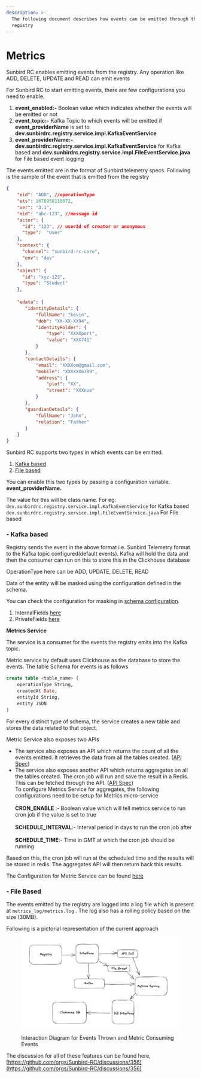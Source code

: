 ```yaml
---
description: >-
  The following document describes how events can be emitted through the
  registry
---
```


# Metrics

Sunbird RC enables emitting events from the registry. Any operation like ADD, DELETE, UPDATE and READ can emit events

For Sunbird RC to start emitting events, there are few configurations you need to enable.&#x20;

1. **event\_enabled:-** Boolean value which indicates whether the events will be emitted or not
2. **event\_topic:-** Kafka Topic to which events will be emitted if **event\_providerName** is set to **dev.sunbirdrc.registry.service.impl.KafkaEventService**
3. **event\_providerName:- dev.sunbirdrc.registry.service.impl.KafkaEventService** for Kafka based and **dev.sunbirdrc.registry.service.impl.FileEventService.java** for File based event logging

The events emitted are in the format of Sunbird telemetry specs. Following is the sample of the event that is emitted from the registry

```json
{
    "eid": "ADD", //operationType
    "ets": 1678958110872, 
    "ver": "3.1", 
    "mid": "abc-123", //message id
    "actor": {
      "id": "123", // userId of creator or anonymous
      "type":  "User"
    },
    "context": {
      "channel": "sunbird-rc-core",
      "env": "dev"
    },
    "object": {
      "id": "xyz-123",
      "type": "Student"
    },
    
    "edata": {
       "identityDetails": {
           "fullName": "kevin",
           "dob": "XX-XX-XX94",
           "identityHolder": {
               "type": "XXXXport",
               "value": "XXX741"
           }
       },
       "contactDetails": {
           "email": "XXXXom@gmail.com",
           "mobile": "XXXXXX6789",
           "address": {
               "plot": "XX",
               "street": "XXXnue"
           }
       },
       "guardianDetails": {
           "fullName": "John",
           "relation": "Father"
       }
    }
}
```

Sunbird RC supports two types in which events can be emitted.&#x20;

1. [Kafka based](metrics.md#kafka-based)
2. [File based](metrics.md#file-based)

You can enable this two types by passing a configuration variable. **event\_providerName.**&#x20;

The value for this will be class name. For eg: `dev.sunbirdrc.registry.service.impl.KafkaEventService` for Kafka based\
`dev.sunbirdrc.registry.service.impl.FileEventService.java` For File based

### **- Kafka based**&#x20;

Registry sends the event in the above format i.e. Sunbird Telemetry format to the Kafka topic configured(default events). Kafka will hold the data and then the consumer can run on this to store this in the Clickhouse database

OperationType here can be ADD, UPDATE, DELETE, READ

Data of the entity will be masked using the configuration defined in the schema.&#x20;

You can check the configuration for masking in [schema configuration](../use/schema-configuration.md).&#x20;

1. InternalFields [here](../use/schema-configuration.md#internalfieldconfig)
2. PrivateFields [here](../use/schema-configuration.md#privatefieldconfig)

**Metrics Service**&#x20;

The service is a consumer for the events the registry emits into the Kafka topic.&#x20;

Metric service by default uses Clickhouse as the database to store the events. The table Schema for events is as follows

```sql
create table <table_name> (
    operationType String,
    createdAt Date,
    entityId String,
    entity JSON
)
```

For every distinct type of schema, the service creates a new table and stores the data related to that object.

Metric Service also exposes two APIs

* The service also exposes an API which returns the count of all the events emitted. It retrieves the data from all the tables created. ([API Spec](../api-reference/metrics-apis/get-count.md))
* The service also exposes another API which returns aggregates on all the tables created. The cron job will run and save the result in a Redis. This can be fetched through the API. ([API Spec](../api-reference/metrics-apis/get-aggregates.md))\
  To configure Metrics Service for aggregates, the following configurations need to be setup for Metrics micro-service\
  \
  **CRON\_ENABLE** :- Boolean value which will tell metrics service to run cron job if the value is          set to true\
  \
  **SCHEDULE\_INTERVAL**:- Interval period in days to run the cron job after\
  \
  **SCHEDULE\_TIME**:- Time in GMT at which the cron job should be running

Based on this, the cron job will run at the scheduled time and the results will be stored in redis. The aggregates API will then return back this results.

The Configuration for Metric Service can be found [here](configuration.md#metrics-service)

### - File Based

The events emitted by the registry are logged into a log file which is present at `metrics_log/metrics.log` . The log also has a rolling policy based on the size (30MB).



Following is a pictorial representation of the current approach

<figure><img src="../.gitbook/assets/Screenshot 2023-06-15 at 3.58.29 PM.png" alt=""><figcaption><p>Interaction Diagram for Events Thrown and Metric Consuming Events</p></figcaption></figure>

The discussion for all of these features can be found here, [https://github.com/orgs/Sunbird-RC/discussions/356](https://github.com/orgs/Sunbird-RC/discussions/356)

